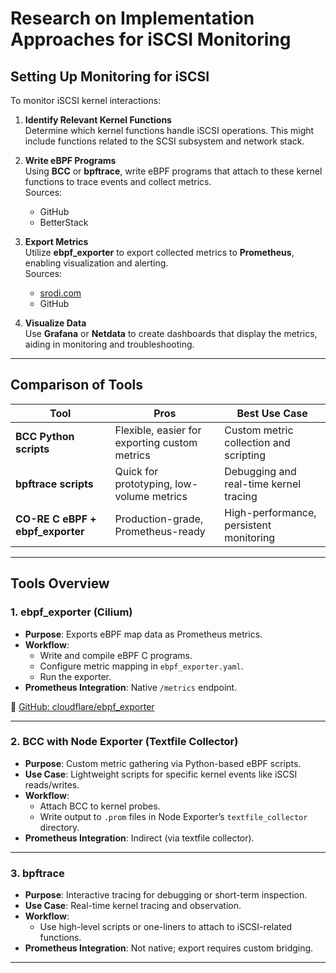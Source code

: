 # Research on Implementation Approaches for iSCSI Monitoring

## Setting Up Monitoring for iSCSI

To monitor iSCSI kernel interactions:

1. **Identify Relevant Kernel Functions**  
   Determine which kernel functions handle iSCSI operations. This might include functions related to the SCSI subsystem and network stack.

2. **Write eBPF Programs**  
   Using **BCC** or **bpftrace**, write eBPF programs that attach to these kernel functions to trace events and collect metrics.  
   Sources:  
   - GitHub  
   - BetterStack  

3. **Export Metrics**  
   Utilize **ebpf_exporter** to export collected metrics to **Prometheus**, enabling visualization and alerting.  
   Sources:  
   - [srodi.com](https://srodi.com)  
   - GitHub  

4. **Visualize Data**  
   Use **Grafana** or **Netdata** to create dashboards that display the metrics, aiding in monitoring and troubleshooting.

---

## Comparison of Tools

| Tool                  | Pros                                              | Best Use Case                             |
|-----------------------|---------------------------------------------------|-------------------------------------------|
| **BCC Python scripts**| Flexible, easier for exporting custom metrics     | Custom metric collection and scripting    |
| **bpftrace scripts**  | Quick for prototyping, low-volume metrics         | Debugging and real-time kernel tracing    |
| **CO-RE C eBPF + ebpf_exporter** | Production-grade, Prometheus-ready       | High-performance, persistent monitoring   |

---

## Tools Overview

### 1. ebpf_exporter (Cilium)
- **Purpose**: Exports eBPF map data as Prometheus metrics.
- **Workflow**: 
  - Write and compile eBPF C programs.
  - Configure metric mapping in `ebpf_exporter.yaml`.
  - Run the exporter.
- **Prometheus Integration**: Native `/metrics` endpoint.

📎 [GitHub: cloudflare/ebpf_exporter](https://github.com/cloudflare/ebpf_exporter)

---

### 2. BCC with Node Exporter (Textfile Collector)
- **Purpose**: Custom metric gathering via Python-based eBPF scripts.
- **Use Case**: Lightweight scripts for specific kernel events like iSCSI reads/writes.
- **Workflow**:
  - Attach BCC to kernel probes.
  - Write output to `.prom` files in Node Exporter’s `textfile_collector` directory.
- **Prometheus Integration**: Indirect (via textfile collector).

---

### 3. bpftrace
- **Purpose**: Interactive tracing for debugging or short-term inspection.
- **Use Case**: Real-time kernel tracing and observation.
- **Workflow**:
  - Use high-level scripts or one-liners to attach to iSCSI-related functions.
- **Prometheus Integration**: Not native; export requires custom bridging.

---

